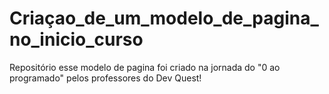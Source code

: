 # Criaçao_de_um_modelo_de_pagina_no_inicio_curso
Repositório esse modelo de pagina foi criado na jornada do "0 ao programado" pelos professores do Dev Quest!
